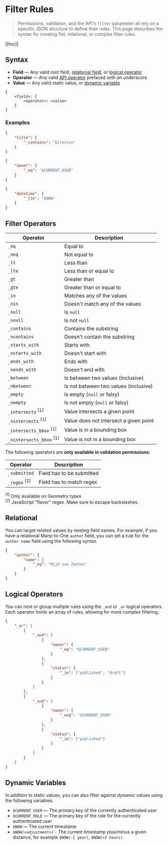 # Filter Rules

> Permissions, validation, and the API's `filter` parameter all rely on a specific JSON structure to define their rules.
> This page describes the syntax for creating flat, relational, or complex filter rules.

[[toc]]

## Syntax

- **Field** — Any valid root field, [relational field](/reference/filter-rules#relational), or
  [logical operator](/reference/filter-rules#logical-operators)
- **Operator** — Any valid [API operator](/reference/filter-rules#supported-operators) prefaced with an underscore
- **Value** — Any valid static value, or [dynamic variable](/reference/filter-rules#dynamic-variables)

```
{
	<field>: {
		<operator>: <value>
	}
}
```

### Examples

```json
{
	"title": {
		"_contains": "Directus"
	}
}
```

```json
{
	"owner": {
		"_eq": "$CURRENT_USER"
	}
}
```

```json
{
	"datetime": {
		"_lte": "$NOW"
	}
}
```

## Filter Operators

| Operator                           | Description                            |
| ---------------------------------- | -------------------------------------- |
| `_eq`                              | Equal to                               |
| `_neq`                             | Not equal to                           |
| `_lt`                              | Less than                              |
| `_lte`                             | Less than or equal to                  |
| `_gt`                              | Greater than                           |
| `_gte`                             | Greater than or equal to               |
| `_in`                              | Matches any of the values              |
| `_nin`                             | Doesn't match any of the values        |
| `_null`                            | Is `null`                              |
| `_nnull`                           | Is not `null`                          |
| `_contains`                        | Contains the substring                 |
| `_ncontains`                       | Doesn't contain the substring          |
| `_starts_with`                     | Starts with                            |
| `_nstarts_with`                    | Doesn't start with                     |
| `_ends_with`                       | Ends with                              |
| `_nends_with`                      | Doesn't end with                       |
| `_between`                         | Is between two values (inclusive)      |
| `_nbetween`                        | Is not between two values (inclusive)  |
| `_empty`                           | Is empty (`null` or falsy)             |
| `_nempty`                          | Is not empty (`null` or falsy)         |
| `_intersects` <sup>[1]</sup>       | Value intersects a given point         |
| `_nintersects` <sup>[1]</sup>      | Value does not intersect a given point |
| `_intersects_bbox` <sup>[1]</sup>  | Value is in a bounding box             |
| `_nintersects_bbox` <sup>[1]</sup> | Value is not in a bounding box         |

The following operators are **only available in validation permissions**:

| Operator                | Description               |
| ----------------------- | ------------------------- |
| `_submitted`            | Field has to be submitted |
| `_regex` <sup>[2]</sup> | Field has to match regex  |

<sup>[1]</sup> Only available on Geometry types\
<sup>[2]</sup> JavaScript "flavor" regex. Make sure to escape backslashes.

## Relational

You can target related values by nesting field names. For example, if you have a relational Many-to-One `author` field,
you can set a rule for the `author.name` field using the following syntax.

```json
{
	"author": {
		"name": {
			"_eq": "Rijk van Zanten"
		}
	}
}
```

## Logical Operators

You can nest or group multiple rules using the `_and` or `_or` logical operators. Each operator holds an array of rules,
allowing for more complex filtering.

```json
{
	"_or": [
		{
			"_and": [
				{
					"owner": {
						"_eq": "$CURRENT_USER"
					}
				},
				{
					"status": {
						"_in": ["published", "draft"]
					}
				}
			]
		},
		{
			"_and": [
				{
					"owner": {
						"_neq": "$CURRENT_USER"
					}
				},
				{
					"status": {
						"_in": ["published"]
					}
				}
			]
		}
	]
}
```

## Dynamic Variables

In addition to static values, you can also filter against _dynamic_ values using the following variables.

- `$CURRENT_USER` — The primary key of the currently authenticated user
- `$CURRENT_ROLE` — The primary key of the role for the currently authenticated user
- `$NOW` — The current timestamp
- `$NOW(<adjustment>)` - The current timestamp plus/minus a given distance, for example `$NOW(-1 year)`,
  `$NOW(+2 hours)`

